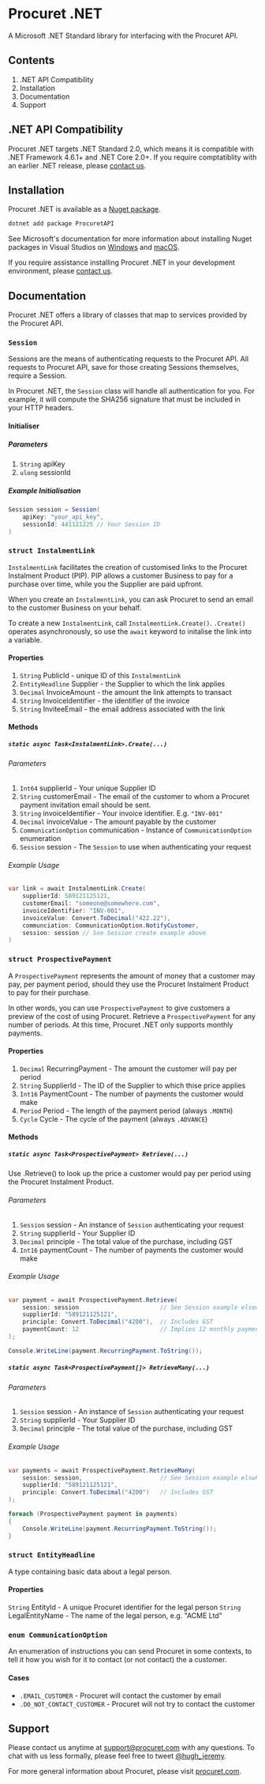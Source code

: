 # Procuret .NET

A Microsoft .NET Standard library for interfacing with the Procuret API.

## Contents

1. .NET API Compatibility
2. Installation
3. Documentation
4. Support

## .NET API Compatibility

Procuret .NET targets .NET Standard 2.0, which means it is compatible with
.NET Framework 4.6.1+ and .NET Core 2.0+. If you require comptatiblity with
an earlier .NET release, please [contact us](mailto:support@procuret.com).

## Installation

Procuret .NET is available as a
[Nuget package](https://www.nuget.org/packages/ProcuretAPI/).

```bash
dotnet add package ProcuretAPI
```

See Microsoft's documentation for more information about installing Nuget
packages in Visual Studios on [Windows](https://docs.microsoft.com/en-us/nuget/quickstart/install-and-use-a-package-in-visual-studio) and
[macOS](https://docs.microsoft.com/en-us/nuget/quickstart/install-and-use-a-package-in-visual-studio-mac).

If you require assistance installing Procuret .NET in your development
environment, please [contact us](mailto:support@procuret.com).

## Documentation

Procuret .NET offers a library of classes that map to services provided
by the Procuret API.

### `Session`

Sessions are the means of authenticating requests to the Procuret API. All
requests to Procuret API, save for those creating Sessions themselves, require
a Session.

In Procuret .NET, the `Session` class will handle all authentication for you.
For example, it will compute the SHA256 signature that must be included
in your HTTP headers.

#### Initialiser

##### Parameters

1. `String` apiKey
2. `ulong` sessionId

##### Example Initialisation

```cs
Session session = Session(
    apiKey: "your_api_key",
    sessionId: 441121225 // Your Session ID
)
```

### `struct InstalmentLink`

`InstalmentLink` facilitates the creation of customised links to the Procuret
Instalment Product (PIP). PIP allows a customer Business to pay for a purchase
over time, while you the Supplier are paid upfront.

When you create an `InstalmentLink`, you can ask Procuret to send an email
to the customer Business on your behalf.

To create a new `InstalmentLink`, call `InstalmentLink.Create()`. `.Create()`
operates asynchronously, so use the `await` keyword to initalise the link
into a variable.

#### Properties

1. `String` PublicId - unique ID of this `InstalmentLink`
2. `EntityHeadline` Supplier - the Supplier to which the link applies
3. `Decimal` InvoiceAmount - the amount the link attempts to transact
4. `String` InvoiceIdentifier - the identifier of the invoice
5. `String` InviteeEmail - the email address associated with the link

#### Methods

##### `static async Task<InstalmentLink>.Create(...)`

###### Parameters

1. `Int64` supplierId - Your unique Supplier ID
2. `String` customerEmail - The email of the customer to whom a Procuret
payment invitation email should be sent.
3. `String` invoiceIdentifier - Your invoice identifier. E.g. `"INV-001"`
4. `Decimal` invoiceValue - The amount payable by the customer
5. `CommunicationOption` communication - Instance of `CommunicationOption`
enumeration
6. `Session` session - The `Session` to use when authenticating your request

###### Example Usage

```cs
var link = await InstalmentLink.Create(
    supplierId: 589121125121,
    customerEmail: "someone@somewhere.com",
    invoiceIdentifier: "INV-001",
    invoiceValue: Convert.ToDecimal("422.22"),
    communciation: CommunicationOption.NotifyCustomer,
    session: session // See Session create example above
)
```

### `struct ProspectivePayment`

A `ProspectivePayment` represents the amount of money that a customer may
pay, per payment period, should they use the Procuret Instalment Product to pay
for their purchase.

In other words, you can use `ProspectivePayment` to give customers a preview
of the cost of using Procuret. Retrieve a `ProspectivePayment` for any
number of periods. At this time, Procuret .NET only supports monthly payments.

#### Properties

1. `Decimal` RecurringPayment - The amount the customer will pay per period
2. `String` SupplierId - The ID of the Supplier to which thise price applies
3. `Int16` PaymentCount - The number of payments the customer would make
4. `Period` Period - The length of the payment period (always `.MONTH`)
5. `Cycle` Cycle - The cycle of the payment (always `.ADVANCE`)

#### Methods

##### `static async Task<ProspectivePayment> Retrieve(...)`

Use .Retrieve() to look up the price a customer would pay per period using
the Procuret Instalment Product.

###### Parameters

1. `Session` session - An instance of `Session` authenticating your request
2. `String` supplierId - Your Supplier ID
3. `Decimal` principle - The total value of the purchase, including GST
4. `Int16` paymentCount - The number of payments the customer would make

###### Example Usage

```cs
var payment = await ProspectivePayment.Retrieve(
    session: session                       // See Session example elsewhere
    supplierId: "589121125121",
    principle: Convert.ToDecimal("4200"),  // Includes GST
    paymentCount: 12                       // Implies 12 monthly payments
);

Console.WriteLine(payment.RecurringPayment.ToString());
```

##### `static async Task<ProspectivePayment[]> RetrieveMany(...)`

###### Parameters

1. `Session` session - An instance of `Session` authenticating your request
2. `String` supplierId - Your Supplier ID
3. `Decimal` principle - The total value of the purchase, including GST

###### Example Usage

```cs
var payments = await ProspectivePayment.RetrieveMany(
    session: session,                      // See Session example elswhere
    supplierId: "589121125121",
    principle: Convert.ToDecimal("4200")   // Includes GST
);

foreach (ProspectivePayment payment in payments)
{
    Console.WriteLine(payment.RecurringPayment.ToString());
}
```

### `struct EntityHeadline`

A type containing basic data about a legal person.

#### Properties

`String` EntityId - A unique Procuret identifier for the legal person
`String` LegalEntityName - The name of the legal person, e.g. "ACME Ltd"

### `enum CommunicationOption`

An enumeration of instructions you can send Procuret in some contexts, to
tell it how you wish for it to contact (or not contact) the a customer.

#### Cases

- `.EMAIL_CUSTOMER` - Procuret will contact the customer by email
- `.DO_NOT_CONTACT_CUSTOMER` - Procuret will not try to contact the customer

## Support

Please contact us anytime at [support@procuret.com](mailto:support@procuet.com)
with any questions. To chat with us less formally, please feel free to tweet
[@hugh_jeremy](https://twitter.com/hugh_jeremy).

For more general information about Procuret, please visit
[procuret.com](https://procuret.com).
